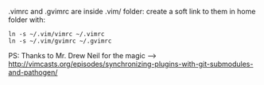 .vimrc and .gvimrc are inside .vim/ folder: create a soft link to them in home folder with:

	ln -s ~/.vim/vimrc ~/.vimrc
	ln -s ~/.vim/gvimrc ~/.gvimrc


PS: Thanks to Mr. Drew Neil for the magic --> http://vimcasts.org/episodes/synchronizing-plugins-with-git-submodules-and-pathogen/
